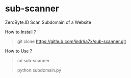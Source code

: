 # sub-scanner
ZeroByte.ID
Scan Subdomain of a Website

How to Install ?

> git clone https://github.com/indrha7x/sub-scanner.git

How to Use ?

> cd sub-scanner

> python subdomain.py
